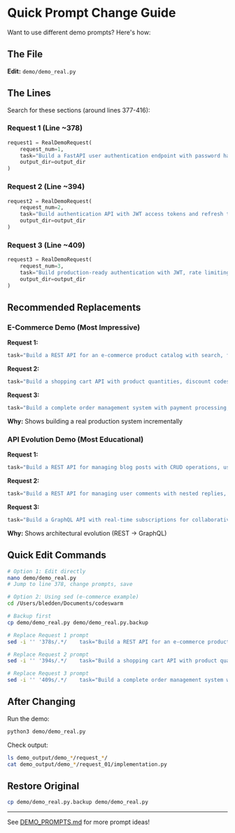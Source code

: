 # Quick Prompt Change Guide

Want to use different demo prompts? Here's how:

## The File

**Edit:** `demo/demo_real.py`

## The Lines

Search for these sections (around lines 377-416):

### Request 1 (Line ~378)
```python
request1 = RealDemoRequest(
    request_num=1,
    task="Build a FastAPI user authentication endpoint with password hashing using bcrypt",  # ← CHANGE THIS
    output_dir=output_dir
)
```

### Request 2 (Line ~394)
```python
request2 = RealDemoRequest(
    request_num=2,
    task="Build authentication API with JWT access tokens and refresh tokens",  # ← CHANGE THIS
    output_dir=output_dir
)
```

### Request 3 (Line ~409)
```python
request3 = RealDemoRequest(
    request_num=3,
    task="Build production-ready authentication with JWT, rate limiting, and account lockout protection",  # ← CHANGE THIS
    output_dir=output_dir
)
```

## Recommended Replacements

### E-Commerce Demo (Most Impressive)

**Request 1:**
```python
task="Build a REST API for an e-commerce product catalog with search, filtering, and price ranges using FastAPI and PostgreSQL",
```

**Request 2:**
```python
task="Build a shopping cart API with product quantities, discount codes, tax calculation, and inventory checking",
```

**Request 3:**
```python
task="Build a complete order management system with payment processing, order tracking, and email notifications",
```

**Why:** Shows building a real production system incrementally

### API Evolution Demo (Most Educational)

**Request 1:**
```python
task="Build a REST API for managing blog posts with CRUD operations, user authentication, and full-text search",
```

**Request 2:**
```python
task="Build a REST API for managing user comments with nested replies, voting system, and spam detection",
```

**Request 3:**
```python
task="Build a GraphQL API with real-time subscriptions for collaborative document editing with conflict resolution",
```

**Why:** Shows architectural evolution (REST → GraphQL)

## Quick Edit Commands

```bash
# Option 1: Edit directly
nano demo/demo_real.py
# Jump to line 378, change prompts, save

# Option 2: Using sed (e-commerce example)
cd /Users/bledden/Documents/codeswarm

# Backup first
cp demo/demo_real.py demo/demo_real.py.backup

# Replace Request 1 prompt
sed -i '' '378s/.*/    task="Build a REST API for an e-commerce product catalog with search, filtering, and price ranges using FastAPI and PostgreSQL",/' demo/demo_real.py

# Replace Request 2 prompt  
sed -i '' '394s/.*/    task="Build a shopping cart API with product quantities, discount codes, tax calculation, and inventory checking",/' demo/demo_real.py

# Replace Request 3 prompt
sed -i '' '409s/.*/    task="Build a complete order management system with payment processing, order tracking, and email notifications",/' demo/demo_real.py
```

## After Changing

Run the demo:
```bash
python3 demo/demo_real.py
```

Check output:
```bash
ls demo_output/demo_*/request_*/
cat demo_output/demo_*/request_01/implementation.py
```

## Restore Original

```bash
cp demo/demo_real.py.backup demo/demo_real.py
```

---

See [DEMO_PROMPTS.md](DEMO_PROMPTS.md) for more prompt ideas!
